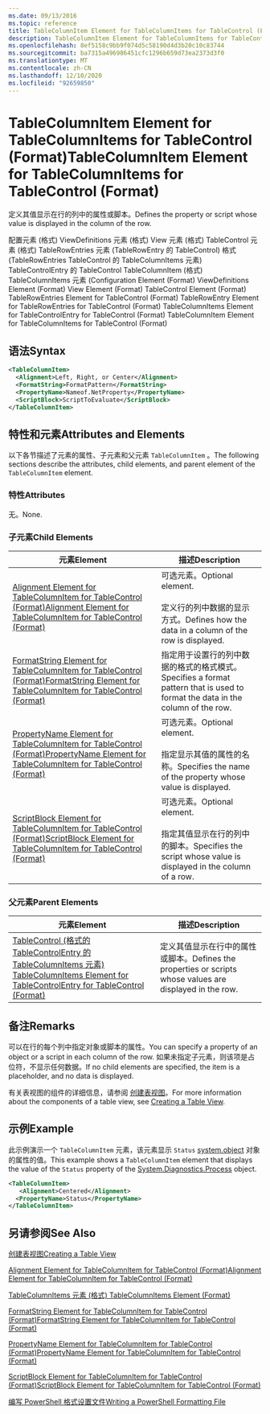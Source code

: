 ```yaml
---
ms.date: 09/13/2016
ms.topic: reference
title: TableColumnItem Element for TableColumnItems for TableControl (Format)
description: TableColumnItem Element for TableColumnItems for TableControl (Format)
ms.openlocfilehash: 8ef5158c9bb9f074d5c58190d4d3b20c10c83744
ms.sourcegitcommit: ba7315a496986451cfc1296b659d73ea2373d3f0
ms.translationtype: MT
ms.contentlocale: zh-CN
ms.lasthandoff: 12/10/2020
ms.locfileid: "92659850"
---
```

# <a name="tablecolumnitem-element-for-tablecolumnitems-for-tablecontrol-format"></a><span data-ttu-id="9249f-103">TableColumnItem Element for TableColumnItems for TableControl (Format)</span><span class="sxs-lookup"><span data-stu-id="9249f-103">TableColumnItem Element for TableColumnItems for TableControl (Format)</span></span>

<span data-ttu-id="9249f-104">定义其值显示在行的列中的属性或脚本。</span><span class="sxs-lookup"><span data-stu-id="9249f-104">Defines the property or script whose value is displayed in the column of the row.</span></span>

<span data-ttu-id="9249f-105">配置元素 (格式) ViewDefinitions 元素 (格式) View 元素 (格式) TableControl 元素 (格式) TableRowEntries 元素 (TableRowEntry 的 TableControl) 格式 (TableRowEntries TableControl 的 TableColumnItems 元素) TableControlEntry 的 TableControl TableColumnItem (格式) TableColumnItems 元素 (</span><span class="sxs-lookup"><span data-stu-id="9249f-105">Configuration Element (Format) ViewDefinitions Element (Format) View Element (Format) TableControl Element (Format) TableRowEntries Element for TableControl (Format) TableRowEntry Element for TableRowEntries for TableControl (Format) TableColumnItems Element for TableControlEntry for TableControl (Format) TableColumnItem Element for TableColumnItems for TableControl (Format)</span></span>

## <a name="syntax"></a><span data-ttu-id="9249f-106">语法</span><span class="sxs-lookup"><span data-stu-id="9249f-106">Syntax</span></span>

```xml
<TableColumnItem>
  <Alignment>Left, Right, or Center</Alignment>
  <FormatString>FormatPattern</FormatString>
  <PropertyName>Nameof.NetProperty</PropertyName>
  <ScriptBlock>ScriptToEvaluate</ScriptBlock>
</TableColumnItem>
```

## <a name="attributes-and-elements"></a><span data-ttu-id="9249f-107">特性和元素</span><span class="sxs-lookup"><span data-stu-id="9249f-107">Attributes and Elements</span></span>

<span data-ttu-id="9249f-108">以下各节描述了元素的属性、子元素和父元素 `TableColumnItem` 。</span><span class="sxs-lookup"><span data-stu-id="9249f-108">The following sections describe the attributes, child elements, and parent element of the `TableColumnItem` element.</span></span>

### <a name="attributes"></a><span data-ttu-id="9249f-109">特性</span><span class="sxs-lookup"><span data-stu-id="9249f-109">Attributes</span></span>

<span data-ttu-id="9249f-110">无。</span><span class="sxs-lookup"><span data-stu-id="9249f-110">None.</span></span>

### <a name="child-elements"></a><span data-ttu-id="9249f-111">子元素</span><span class="sxs-lookup"><span data-stu-id="9249f-111">Child Elements</span></span>

|<span data-ttu-id="9249f-112">元素</span><span class="sxs-lookup"><span data-stu-id="9249f-112">Element</span></span>|<span data-ttu-id="9249f-113">描述</span><span class="sxs-lookup"><span data-stu-id="9249f-113">Description</span></span>|
|-------------|-----------------|
|[<span data-ttu-id="9249f-114">Alignment Element for TableColumnItem for TableControl (Format)</span><span class="sxs-lookup"><span data-stu-id="9249f-114">Alignment Element for TableColumnItem for TableControl (Format)</span></span>](./alignment-element-for-tablecolumnitem-for-tablecontrol-format.md)|<span data-ttu-id="9249f-115">可选元素。</span><span class="sxs-lookup"><span data-stu-id="9249f-115">Optional element.</span></span><br /><br /> <span data-ttu-id="9249f-116">定义行的列中数据的显示方式。</span><span class="sxs-lookup"><span data-stu-id="9249f-116">Defines how the data in a column of the row is displayed.</span></span>|
|[<span data-ttu-id="9249f-117">FormatString Element for TableColumnItem for TableControl (Format)</span><span class="sxs-lookup"><span data-stu-id="9249f-117">FormatString Element for TableColumnItem for TableControl (Format)</span></span>](./formatstring-element-for-tablecolumnitem-for-tablecontrol-format.md)|<span data-ttu-id="9249f-118">指定用于设置行的列中数据的格式的格式模式。</span><span class="sxs-lookup"><span data-stu-id="9249f-118">Specifies a format pattern that is used to format the data in the column of the row.</span></span>|
|[<span data-ttu-id="9249f-119">PropertyName Element for TableColumnItem for TableControl (Format)</span><span class="sxs-lookup"><span data-stu-id="9249f-119">PropertyName Element for TableColumnItem for TableControl (Format)</span></span>](./propertyname-element-for-tablecolumnitem-for-tablecontrol-format.md)|<span data-ttu-id="9249f-120">可选元素。</span><span class="sxs-lookup"><span data-stu-id="9249f-120">Optional element.</span></span><br /><br /> <span data-ttu-id="9249f-121">指定显示其值的属性的名称。</span><span class="sxs-lookup"><span data-stu-id="9249f-121">Specifies the name of the property whose value is displayed.</span></span>|
|[<span data-ttu-id="9249f-122">ScriptBlock Element for TableColumnItem for TableControl (Format)</span><span class="sxs-lookup"><span data-stu-id="9249f-122">ScriptBlock Element for TableColumnItem for TableControl (Format)</span></span>](./scriptblock-element-for-tablecolumnitem-for-tablecontrol-format.md)|<span data-ttu-id="9249f-123">可选元素。</span><span class="sxs-lookup"><span data-stu-id="9249f-123">Optional element.</span></span><br /><br /> <span data-ttu-id="9249f-124">指定其值显示在行的列中的脚本。</span><span class="sxs-lookup"><span data-stu-id="9249f-124">Specifies the script whose value is displayed in the column of a row.</span></span>|

### <a name="parent-elements"></a><span data-ttu-id="9249f-125">父元素</span><span class="sxs-lookup"><span data-stu-id="9249f-125">Parent Elements</span></span>

|<span data-ttu-id="9249f-126">元素</span><span class="sxs-lookup"><span data-stu-id="9249f-126">Element</span></span>|<span data-ttu-id="9249f-127">描述</span><span class="sxs-lookup"><span data-stu-id="9249f-127">Description</span></span>|
|-------------|-----------------|
|[<span data-ttu-id="9249f-128">TableControl (格式的 TableControlEntry 的 TableColumnItems 元素) </span><span class="sxs-lookup"><span data-stu-id="9249f-128">TableColumnItems Element for TableControlEntry for TableControl (Format)</span></span>](./tablecolumnitems-element-for-tablerowentry-for-tablecontrol-format.md)|<span data-ttu-id="9249f-129">定义其值显示在行中的属性或脚本。</span><span class="sxs-lookup"><span data-stu-id="9249f-129">Defines the properties or scripts whose values are displayed in the row.</span></span>|

## <a name="remarks"></a><span data-ttu-id="9249f-130">备注</span><span class="sxs-lookup"><span data-stu-id="9249f-130">Remarks</span></span>

<span data-ttu-id="9249f-131">可以在行的每个列中指定对象或脚本的属性。</span><span class="sxs-lookup"><span data-stu-id="9249f-131">You can specify a property of an object or a script in each column of the row.</span></span> <span data-ttu-id="9249f-132">如果未指定子元素，则该项是占位符，不显示任何数据。</span><span class="sxs-lookup"><span data-stu-id="9249f-132">If no child elements are specified, the item is a placeholder, and no data is displayed.</span></span>

<span data-ttu-id="9249f-133">有关表视图的组件的详细信息，请参阅 [创建表视图](./creating-a-table-view.md)。</span><span class="sxs-lookup"><span data-stu-id="9249f-133">For more information about the components of a table view, see [Creating a Table View](./creating-a-table-view.md).</span></span>

## <a name="example"></a><span data-ttu-id="9249f-134">示例</span><span class="sxs-lookup"><span data-stu-id="9249f-134">Example</span></span>

<span data-ttu-id="9249f-135">此示例演示一个 `TableColumnItem` 元素，该元素显示 `Status` [system.object](/dotnet/api/System.Diagnostics.Process) 对象的属性的值。</span><span class="sxs-lookup"><span data-stu-id="9249f-135">This example shows a `TableColumnItem` element that displays the value of the `Status` property of the [System.Diagnostics.Process](/dotnet/api/System.Diagnostics.Process) object.</span></span>

```xml
<TableColumnItem>
   <Alignment>Centered</Alignment>
  <PropertyName>Status</PropertyName>
</TableColumnItem>

```

## <a name="see-also"></a><span data-ttu-id="9249f-136">另请参阅</span><span class="sxs-lookup"><span data-stu-id="9249f-136">See Also</span></span>

[<span data-ttu-id="9249f-137">创建表视图</span><span class="sxs-lookup"><span data-stu-id="9249f-137">Creating a Table View</span></span>](./creating-a-table-view.md)

[<span data-ttu-id="9249f-138">Alignment Element for TableColumnItem for TableControl (Format)</span><span class="sxs-lookup"><span data-stu-id="9249f-138">Alignment Element for TableColumnItem for TableControl (Format)</span></span>](./alignment-element-for-tablecolumnitem-for-tablecontrol-format.md)

[<span data-ttu-id="9249f-139">TableColumnItems 元素 (格式) </span><span class="sxs-lookup"><span data-stu-id="9249f-139">TableColumnItems Element (Format)</span></span>](./tablecolumnitems-element-for-tablerowentry-for-tablecontrol-format.md)

[<span data-ttu-id="9249f-140">FormatString Element for TableColumnItem for TableControl (Format)</span><span class="sxs-lookup"><span data-stu-id="9249f-140">FormatString Element for TableColumnItem for TableControl (Format)</span></span>](./formatstring-element-for-tablecolumnitem-for-tablecontrol-format.md)

[<span data-ttu-id="9249f-141">PropertyName Element for TableColumnItem for TableControl (Format)</span><span class="sxs-lookup"><span data-stu-id="9249f-141">PropertyName Element for TableColumnItem for TableControl (Format)</span></span>](./propertyname-element-for-tablecolumnitem-for-tablecontrol-format.md)

[<span data-ttu-id="9249f-142">ScriptBlock Element for TableColumnItem for TableControl (Format)</span><span class="sxs-lookup"><span data-stu-id="9249f-142">ScriptBlock Element for TableColumnItem for TableControl (Format)</span></span>](./scriptblock-element-for-tablecolumnitem-for-tablecontrol-format.md)

[<span data-ttu-id="9249f-143">编写 PowerShell 格式设置文件</span><span class="sxs-lookup"><span data-stu-id="9249f-143">Writing a PowerShell Formatting File</span></span>](./writing-a-powershell-formatting-file.md)
